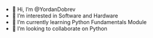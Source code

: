 - 👋 Hi, I’m @YordanDobrev
- 👀 I’m interested in Software and Hardware
- 🌱 I’m currently learning Python Fundamentals Module
- 💞️ I’m looking to collaborate on Python
